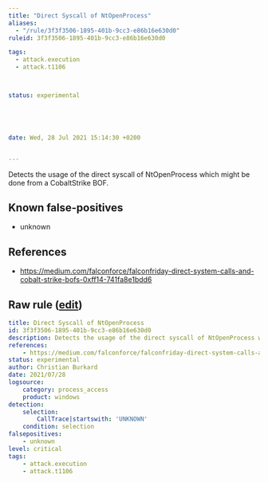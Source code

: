 ```yaml
---
title: "Direct Syscall of NtOpenProcess"
aliases:
  - "/rule/3f3f3506-1895-401b-9cc3-e86b16e630d0"
ruleid: 3f3f3506-1895-401b-9cc3-e86b16e630d0

tags:
  - attack.execution
  - attack.t1106



status: experimental





date: Wed, 28 Jul 2021 15:14:30 +0200


---
```


Detects the usage of the direct syscall of NtOpenProcess which might be done from a CobaltStrike BOF.

<!--more-->


## Known false-positives

* unknown



## References

* https://medium.com/falconforce/falconfriday-direct-system-calls-and-cobalt-strike-bofs-0xff14-741fa8e1bdd6


## Raw rule ([edit](https://github.com/SigmaHQ/sigma/edit/master/rules/windows/process_access/proc_access_win_direct_syscall_ntopenprocess.yml))
```yaml
title: Direct Syscall of NtOpenProcess
id: 3f3f3506-1895-401b-9cc3-e86b16e630d0 
description: Detects the usage of the direct syscall of NtOpenProcess which might be done from a CobaltStrike BOF.
references:
    - https://medium.com/falconforce/falconfriday-direct-system-calls-and-cobalt-strike-bofs-0xff14-741fa8e1bdd6
status: experimental
author: Christian Burkard
date: 2021/07/28
logsource:
    category: process_access
    product: windows
detection:
    selection:
        CallTrace|startswith: 'UNKNOWN'
    condition: selection
falsepositives:
    - unknown
level: critical
tags:
    - attack.execution
    - attack.t1106 

```

